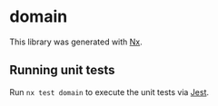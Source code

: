 # domain

This library was generated with [Nx](https://nx.dev).





## Running unit tests

Run `nx test domain` to execute the unit tests via [Jest](https://jestjs.io).


